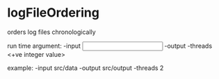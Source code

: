 # logFileOrdering
orders log files chronologically

run time argument: -input <input directory folder path> -output <output directory folder path> -threads <+ve integer value>

example: -input src/data -output src/output -threads 2
